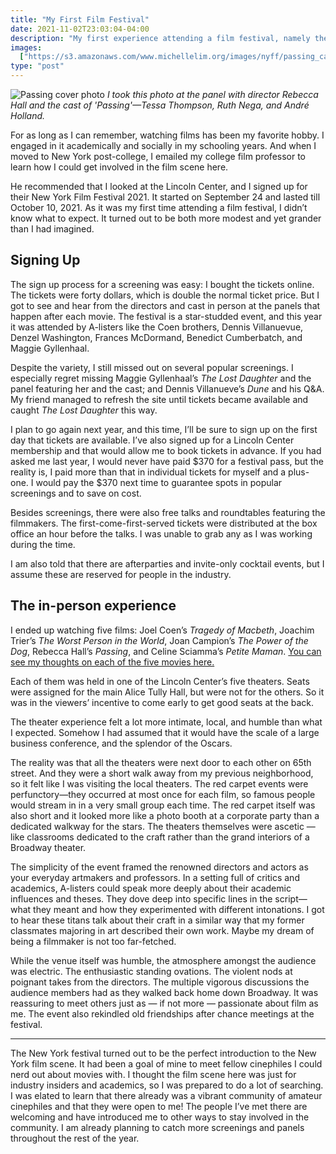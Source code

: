 ```yaml
---
title: "My First Film Festival"
date: 2021-11-02T23:03:04-04:00
description: "My first experience attending a film festival, namely the New York Film Festival 2021."
images:
  ["https://s3.amazonaws.com/www.michellelim.org/images/nyff/passing_cast.jpeg"]
type: "post"
---
```


![Passing cover photo](https://s3.amazonaws.com/www.michellelim.org/images/nyff/passing_cast.jpeg)
_I took this photo at the panel with director Rebecca Hall and the cast of 'Passing'—Tessa Thompson, Ruth Nega, and André Holland._

For as long as I can remember, watching films has been my favorite hobby. I engaged in it academically and socially in my schooling years. And when I moved to New York post-college, I emailed my college film professor to learn how I could get involved in the film scene here.

He recommended that I looked at the Lincoln Center, and I signed up for their New York Film Festival 2021. It started on September 24 and lasted till October 10, 2021. As it was my first time attending a film festival, I didn’t know what to expect. It turned out to be both more modest and yet grander than I had imagined.

## Signing Up

The sign up process for a screening was easy: I bought the tickets online. The tickets were forty dollars, which is double the normal ticket price. But I got to see and hear from the directors and cast in person at the panels that happen after each movie. The festival is a star-studded event, and this year it was attended by A-listers like the Coen brothers, Dennis Villanuevue, Denzel Washington, Frances McDormand, Benedict Cumberbatch, and Maggie Gyllenhaal.

Despite the variety, I still missed out on several popular screenings. I especially regret missing Maggie Gyllenhaal’s _The Lost Daughter_ and the panel featuring her and the cast; and Dennis Villanueve’s _Dune_ and his Q&A. My friend managed to refresh the site until tickets became available and caught _The Lost Daughter_ this way.

I plan to go again next year, and this time, I’ll be sure to sign up on the first day that tickets are available. I’ve also signed up for a Lincoln Center membership and that would allow me to book tickets in advance. If you had asked me last year, I would never have paid $370 for a festival pass, but the reality is, I paid more than that in individual tickets for myself and a plus-one. I would pay the $370 next time to guarantee spots in popular screenings and to save on cost.

Besides screenings, there were also free talks and roundtables featuring the filmmakers. The first-come-first-served tickets were distributed at the box office an hour before the talks. I was unable to grab any as I was working during the time.

I am also told that there are afterparties and invite-only cocktail events, but I assume these are reserved for people in the industry.

## The in-person experience

I ended up watching five films: Joel Coen’s _Tragedy of Macbeth_, Joachim Trier’s _The Worst Person in the World_, Joan Campion’s _The Power of the Dog_, Rebecca Hall’s _Passing_, and Celine Sciamma’s _Petite Maman_. [You can see my thoughts on each of the five movies here.](https://www.michellelim.org/writing/nyff-reviews/)

Each of them was held in one of the Lincoln Center’s five theaters. Seats were assigned for the main Alice Tully Hall, but were not for the others. So it was in the viewers’ incentive to come early to get good seats at the back.

The theater experience felt a lot more intimate, local, and humble than what I expected. Somehow I had assumed that it would have the scale of a large business conference, and the splendor of the Oscars.

The reality was that all the theaters were next door to each other on 65th street. And they were a short walk away from my previous neighborhood, so it felt like I was visiting the local theaters. The red carpet events were perfunctory—they occurred at most once for each film, so famous people would stream in in a very small group each time. The red carpet itself was also short and it looked more like a photo booth at a corporate party than a dedicated walkway for the stars. The theaters themselves were ascetic — like classrooms dedicated to the craft rather than the grand interiors of a Broadway theater.

The simplicity of the event framed the renowned directors and actors as your everyday artmakers and professors. In a setting full of critics and academics, A-listers could speak more deeply about their academic influences and theses. They dove deep into specific lines in the script—what they meant and how they experimented with different intonations. I got to hear these titans talk about their craft in a similar way that my former classmates majoring in art described their own work. Maybe my dream of being a filmmaker is not too far-fetched.

While the venue itself was humble, the atmosphere amongst the audience was electric. The enthusiastic standing ovations. The violent nods at poignant takes from the directors. The multiple vigorous discussions the audience members had as they walked back home down Broadway. It was reassuring to meet others just as — if not more — passionate about film as me. The event also rekindled old friendships after chance meetings at the festival.

---

The New York festival turned out to be the perfect introduction to the New York film scene. It had been a goal of mine to meet fellow cinephiles I could nerd out about movies with. I thought the film scene here was just for industry insiders and academics, so I was prepared to do a lot of searching. I was elated to learn that there already was a vibrant community of amateur cinephiles and that they were open to me! The people I’ve met there are welcoming and have introduced me to other ways to stay involved in the community. I am already planning to catch more screenings and panels throughout the rest of the year.
